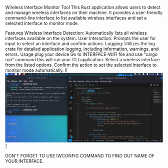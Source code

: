 Wireless Interface Monitor Tool
This Rust application allows users to detect and manage wireless interfaces on their machine. It provides a user-friendly command-line interface to list available
wireless interfaces and set a selected interface to monitor mode.

Features
Wireless Interface Detection: Automatically lists all wireless interfaces available on the system.
User Interaction: Prompts the user for input to select an interface and confirm actions.
Logging: Utilizes the log crate for detailed application logging, including information, warnings, and errors.
Usage
plug your device
Go to INTERFACE-WIFI file and use "cargo run" command
this will run your CLI application.
Select a wireless interface from the listed options.
Confirm the action to set the selected interface to monitor mode automatically.
![![alt text](https://github.com/3lvin-Kc/INTERFACE-WIFI/blob/master/Screenshot_2024-11-05_14-50-23.png)]











DON'T FORGET TO USE IWCONFIG COMMAND TO FIND OUT NAME OF YOUR INTERFACE.

